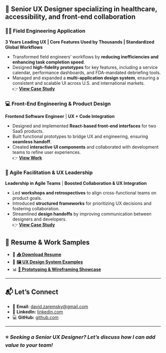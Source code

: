 ## **🚀 Senior UX Designer specializing in healthcare, accessibility, and front-end collaboration**

### **🧑‍🔧 Field Engineering Application**  
 **3 Years Leading UX | Core Features Used by Thousands | Standardized Global Workflows**  

- Transformed field engineers’ workflows by **reducing inefficiencies and enhancing task completion speed**.  
- Designed **high-fidelity prototypes** for key features, including a service calendar, performance dashboards, and FDA-mandated debriefing tools.  
- Managed and expanded a **multi-application design system**, ensuring a consistent and scalable UI across U.S. and international markets.   
👉 **[View Case Study](field-engineering-app.md)**

### **💻 Front-End Engineering & Product Design**
 **Frontend Software Engineer** | **UX + Code Integration**  
- Designed and implemented **React-based front-end interfaces** for two SaaS products.
- Built functional prototypes to bridge UX and engineering, ensuring **seamless handoff**.
- Created **interactive UI components** and collaborated with development teams to refine user experiences.  
👉 **[View Work](ux-frontend.md)**

### **🤝 Agile Facilitation & UX Leadership**  
 **Leadership in Agile Teams** | **Boosted Collaboration & UX Integration**  
- Led **workshops and retrospectives** to align cross-functional teams on product goals.  
- Introduced **structured frameworks** for prioritizing UX decisions and fostering collaboration.  
- Streamlined **design handoffs** by improving communication between designers and developers.  
👉 **[View Case Study](design-facilitator.md)**


## **📂 Resume & Work Samples**
- 📄 **[📥 Download Resume](resume.md)**
- 🎨 **[🖼️ UX Design System Examples](#)**
- 📊 **[📌 Prototyping & Wireframing Showcase](#)**

---

## **📬 Let’s Connect**
- 📧 **Email:** [david.zaremsky@gmail.com](mailto:david.zaremsky@gmail.com)
- 🔗 **LinkedIn:** [linkedin.com](
https://www.linkedin.com/in/davidzaremsky)
- 💻 **GitHub:** [github.com](https://github.com/DavidZaremsky/)

---

### ⭐ *Seeking a Senior UX Designer? Let’s discuss how I can add value to your team!*